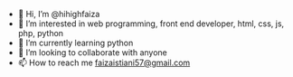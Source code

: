 - 👋 Hi, I’m @hihighfaiza
- 👀 I’m interested in web programming, front end developer, html, css, js, php, python
- 🌱 I’m currently learning python
- 💞️ I’m looking to collaborate with anyone
- 📫 How to reach me faizaistiani57@gmail.com

<!---
hihighfaiza/hihighfaiza is a ✨ special ✨ repository because its `README.md` (this file) appears on your GitHub profile.
You can click the Preview link to take a look at your changes.
--->
